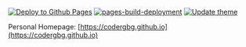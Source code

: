 [![Deploy to Github Pages](https://github.com/codergbg/codergbg.github.io/actions/workflows/deploy.yml/badge.svg)](https://github.com/codergbg/codergbg.github.io/actions/workflows/deploy.yml)
[![pages-build-deployment](https://github.com/codergbg/codergbg.github.io/actions/workflows/pages/pages-build-deployment/badge.svg)](https://github.com/codergbg/codergbg.github.io/actions/workflows/pages/pages-build-deployment)
[![Update theme](https://github.com/codergbg/codergbg.github.io/actions/workflows/update-theme.yml/badge.svg)](https://github.com/codergbg/codergbg.github.io/actions/workflows/update-theme.yml)


Personal Homepage: [https://codergbg.github.io](https://codergbg.github.io)
